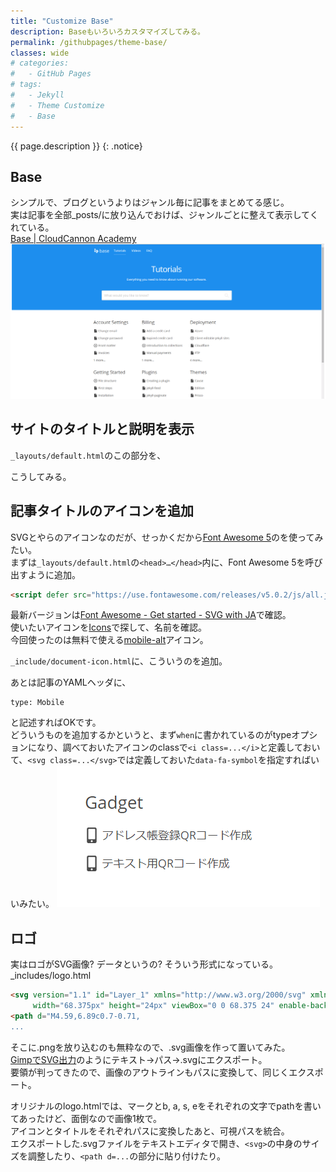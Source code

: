 ```yaml
---
title: "Customize Base"
description: Baseもいろいろカスタマイズしてみる。
permalink: /githubpages/theme-base/
classes: wide
# categories:
#   - GitHub Pages
# tags:
#   - Jekyll
#   - Theme Customize
#   - Base
---
```

{{ page.description }}
{: .notice}

## Base

シンプルで、ブログというよりはジャンル毎に記事をまとめてる感じ。  
実は記事を全部_posts/に放り込んでおけば、ジャンルごとに整えて表示してくれている。  
[Base | CloudCannon Academy](https://learn.cloudcannon.com/templates/base/)
[![Jekyll theme Base](/assets/images/theme-base-prev.png)](/assets/images/theme-base-prev.png)

## サイトのタイトルと説明を表示

`_layouts/default.html`のこの部分を、
<script src="https://gist.github.com/laureltreetop/3ddead83b3e4c61913231ccee8d5f78c.js?file=theme-base-default.html"></script>
こうしてみる。
<script src="https://gist.github.com/laureltreetop/3ddead83b3e4c61913231ccee8d5f78c.js?file=theme-base-default-custom.html"></script>

## 記事タイトルのアイコンを追加

SVGとやらのアイコンなのだが、せっかくだから[Font Awesome 5](https://fontawesome.com/)のを使ってみたい。  
まずは`_layouts/default.html`の`<head>…</head>`内に、Font Awesome 5を呼び出すように追加。
```html
<script defer src="https://use.fontawesome.com/releases/v5.0.2/js/all.js"></script>
```
最新バージョンは[Font Awesome - Get started - SVG with JA](https://fontawesome.com/get-started/svg-with-js)で確認。  
使いたいアイコンを[Icons](https://fontawesome.com/icons?d=gallery)で探して、名前を確認。  
今回使ったのは無料で使える[mobile-alt](https://fontawesome.com/icons/mobile-alt?style=solid)アイコン。

`_include/document-icon.html`に、こういうのを追加。
<script src="https://gist.github.com/laureltreetop/28ad8724fe729dcf920cab5443d63d0e.js"></script>
あとは記事のYAMLヘッダに、
```
type: Mobile
```
と記述すればOKです。  
どういうものを追加するかというと、まず`when`に書かれているのがtypeオプションになり、調べておいたアイコンのclassで`<i class=...</i>`と定義しておいて、`<svg class=...</svg>`では定義しておいた`data-fa-symbol`を指定すればいいみたい。
[![Base Custom Icon](/assets/images/theme-base-custom-article-icon.png)](/assets/images/theme-base-custom-article-icon.png)

## ロゴ

実はロゴがSVG画像? データというの? そういう形式になっている。  
_includes/logo.html
```html
<svg version="1.1" id="Layer_1" xmlns="http://www.w3.org/2000/svg" xmlns:xlink="http://www.w3.org/1999/xlink" x="0px" y="0px"
	 width="68.375px" height="24px" viewBox="0 0 68.375 24" enable-background="new 0 0 68.375 24" xml:space="preserve">
<path d="M4.59,6.89c0.7-0.71,
...
```

そこに.pngを放り込むのも無粋なので、.svg画像を作って置いてみた。  
[GimpでSVG出力](https://buildinginblender.blogspot.jp/2015/04/tipsgimpsvggimp.html)のようにテキスト→パス→.svgにエクスポート。  
要領が判ってきたので、画像のアウトラインもパスに変換して、同じくエクスポート。

オリジナルのlogo.htmlでは、マークとb, a, s, eをそれぞれの文字でpathを書いてあったけど、面倒なので画像1枚で。  
アイコンとタイトルをそれぞれパスに変換したあと、可視パスを統合。  
エクスポートした.svgファイルをテキストエディタで開き、`<svg>`の中身のサイズを調整したり、`<path d=...`の部分に貼り付けたり。